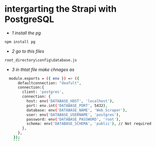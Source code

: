 # intergarting the Strapi with  PostgreSQL

- *1 install the pg*
```bash 
npm install pg
```

- *2 go to this files*
```bash
root_directory\config\database.js 
```

-  *3 in thtat file make chnages as*
```bash
  module.exports = ({ env }) => ({
      defaultconnection: "deafult",
      connection:{
        client: 'postgres',
        connection: {
          host: env('DATABASE_HOST', 'localhost'),
          port: env.int('DATABASE_PORT', 5432),
          database: env('DATABASE_NAME', 'Web_Scraper'),
          user: env('DATABASE_USERNAME', 'postgres'),
          password: env('DATABASE_PASSWORD', 'root'),
          schema: env('DATABASE_SCHEMA', 'public'), // Not required
        },
      },
    });
    ```